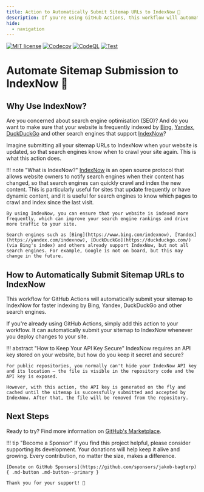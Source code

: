 ```yaml
---
title: Action to Automatically Submit Sitemap URLs to IndexNow 🔎
description: If you're using GitHub Actions, this workflow will automatically submit your sitemap to IndexNow for faster indexing by Bing, Yandex, DuckDuckGo and other search engines.
hide:
  - navigation
---
```


[![MIT license](https://img.shields.io/static/v1?label=license&message=MIT&color=blue)](https://github.com/jakob-bagterp/index-now-submit-sitemap-action/blob/master/LICENSE.md)
[![Codecov](https://codecov.io/gh/jakob-bagterp/index-now-submit-sitemap-action/branch/master/graph/badge.svg?token=PEGUV7IL8T)](https://codecov.io/gh/jakob-bagterp/index-now-submit-sitemap-action)
[![CodeQL](https://github.com/jakob-bagterp/index-now-submit-sitemap-action/actions/workflows/codeql.yml/badge.svg)](https://github.com/jakob-bagterp/index-now-submit-sitemap-action/actions/workflows/codeql.yml)
[![Test](https://github.com/jakob-bagterp/index-now-submit-sitemap-action/actions/workflows/test.yml/badge.svg)](https://github.com/jakob-bagterp/index-now-submit-sitemap-action/actions/workflows/test.yml)

# Automate Sitemap Submission to IndexNow 🔎
## Why Use IndexNow?
Are you concerned about search engine optimisation (SEO)? And do you want to make sure that your website is frequently indexed by [Bing](https://www.bing.com/indexnow), [Yandex](https://yandex.com/indexnow), [DuckDuckGo](https://duckduckgo.com/) and other search engines that support [IndexNow](https://www.indexnow.org/)?

Imagine submitting all your sitemap URLs to IndexNow when your website is updated, so that search engines know when to crawl your site again. This is what this action does.

!!! note "What is IndexNow?"
    [IndexNow](https://www.indexnow.org/) is an open source protocol that allows website owners to notify search engines when their content has changed, so that search engines can quickly crawl and index the new content. This is particularly useful for sites that update frequently or have dynamic content, and it is useful for search engines to know which pages to crawl and index since the last visit.

    By using IndexNow, you can ensure that your website is indexed more frequently, which can improve your search engine rankings and drive more traffic to your site.

    Search engines such as [Bing](https://www.bing.com/indexnow), [Yandex](https://yandex.com/indexnow), [DuckDuckGo](https://duckduckgo.com/) (via Bing's index) and others already support IndexNow, but not all search engines. For example, Google is not on board, but this may change in the future.

## How to Automatically Submit Sitemap URLs to IndexNow
This workflow for GitHub Actions will automatically submit your sitemap to IndexNow for faster indexing by Bing, Yandex, DuckDuckGo and other search engines.

If you're already using GitHub Actions, simply add this action to your workflow. It can automatically submit your sitemap to IndexNow whenever you deploy changes to your site.

!!! abstract "How to Keep Your API Key Secure"
    IndexNow requires an API key stored on your website, but how do you keep it secret and secure?

    For public repositories, you normally can't hide your IndexNow API key and its location – the file is visible in the repository code and the API key is exposed.

    However, with this action, the API key is generated on the fly and cached until the sitemap is successfully submitted and accepted by IndexNow. After that, the file will be removed from the repository.

## Next Steps
Ready to try? Find more information on [GitHub's Marketplace](https://github.com/marketplace/actions/index-now-submit-action).

!!! tip "Become a Sponsor"
    If you find this project helpful, please consider supporting its development. Your donations will help keep it alive and growing. Every contribution, no matter the size, makes a difference.

    [Donate on GitHub Sponsors](https://github.com/sponsors/jakob-bagterp){ .md-button .md-button--primary }

    Thank you for your support! 🙌
